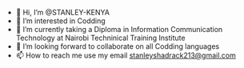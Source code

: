 - 👋 Hi, I’m @STANLEY-KENYA
- 👀 I’m interested in Codding
- 🌱 I’m currently taking a Diploma in Information Communication Technology at Nairobi Techninical Training Institute
- 💞️ I’m looking forward to collaborate on all Codding languages
- 📫 How to reach me use my email stanleyshadrack213@gmail.com

<!---
STANLEY-KENYA/STANLEY-KENYA is a ✨ special ✨ repository because its `README.md` (this file) appears on your GitHub profile.
You can click the Preview link to take a look at your changes.
--->
